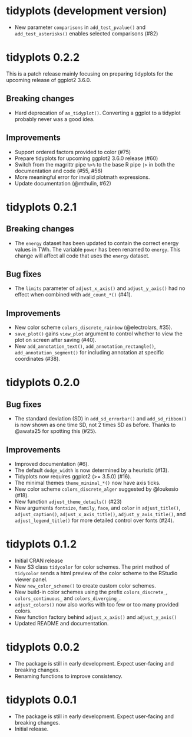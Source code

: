 # tidyplots (development version)

* New parameter `comparisons` in `add_test_pvalue()` and `add_test_asterisks()` enables selected comparisons (#82)

# tidyplots 0.2.2

This is a patch release mainly focusing on preparing tidyplots for the upcoming release of ggplot2 3.6.0.

## Breaking changes

* Hard deprecation of `as_tidyplot()`. Converting a ggplot to a tidyplot probably never was a good idea.

## Improvements

* Support ordered factors provided to color (#75)
* Prepare tidyplots for upcoming ggplot2 3.6.0 release (#60)
* Switch from the magrittr pipe `%>%` to the base R pipe `|>` in both the documentation and code (#55, #56)
* More meaningful error for invalid plotmath expressions.
* Update documentation (@mthulin, #62)

# tidyplots 0.2.1

## Breaking changes

* The `energy` dataset has been updated to contain the correct energy values in TWh. The variable `power` has been renamed to `energy`. This change will affect all code that uses the `energy` dataset.

## Bug fixes

* The `limits` parameter of `adjust_x_axis()` and `adjust_y_axis()` had no effect when combined with `add_count_*()` (#41).

## Improvements

* New color scheme `colors_discrete_rainbow` (@electrolars, #35).
* `save_plot()` gains `view_plot` argument to control whether to view the plot on screen after saving (#40).
* New `add_annotation_text()`, `add_annotation_rectangle()`, `add_annotation_segment()` for including annotation at specific coordinates (#38).

# tidyplots 0.2.0

## Bug fixes

* The standard deviation (SD) in `add_sd_errorbar()` and `add_sd_ribbon()` is now shown as
one time SD, not 2 times SD as before. Thanks to @awata25 for spotting this (#25).

## Improvements

* Improved documentation (#6).
* The default `dodge_width` is now determined by a heuristic (#13).
* Tidyplots now requires ggplot2 (>= 3.5.0) (#16).
* The minimal themes `theme_minimal_*()` now have axis ticks.
* New color scheme `colors_discrete_alger` suggested by @loukesio (#18).
* New function `adjust_theme_details()` (#23)
* New arguments `fontsize`, `family`, `face`, and `color` in 
`adjust_title()`, `adjust_caption()`, `adjust_x_axis_title()`,  `adjust_y_axis_title()`, 
and `adjust_legend_title()` for more detailed control over fonts (#24).

# tidyplots 0.1.2

* Initial CRAN release
* New S3 class `tidycolor` for color schemes. The print method of `tidycolor` sends a html preview of the color scheme to the RStudio viewer panel.
* New `new_color_scheme()` to create custom color schemes.
* New build-in color schemes using the prefix `colors_discrete_`, `colors_continuous_` and `colors_diverging_`. 
* `adjust_colors()` now also works with too few or too many provided colors.
* New function factory behind `adjust_x_axis()` and `adjust_y_axis()`
* Updated README and documentation.

# tidyplots 0.0.2

* The package is still in early development. Expect user-facing and breaking changes.
* Renaming functions to improve consistency.

# tidyplots 0.0.1

* The package is still in early development. Expect user-facing and breaking changes.
* Initial release.
